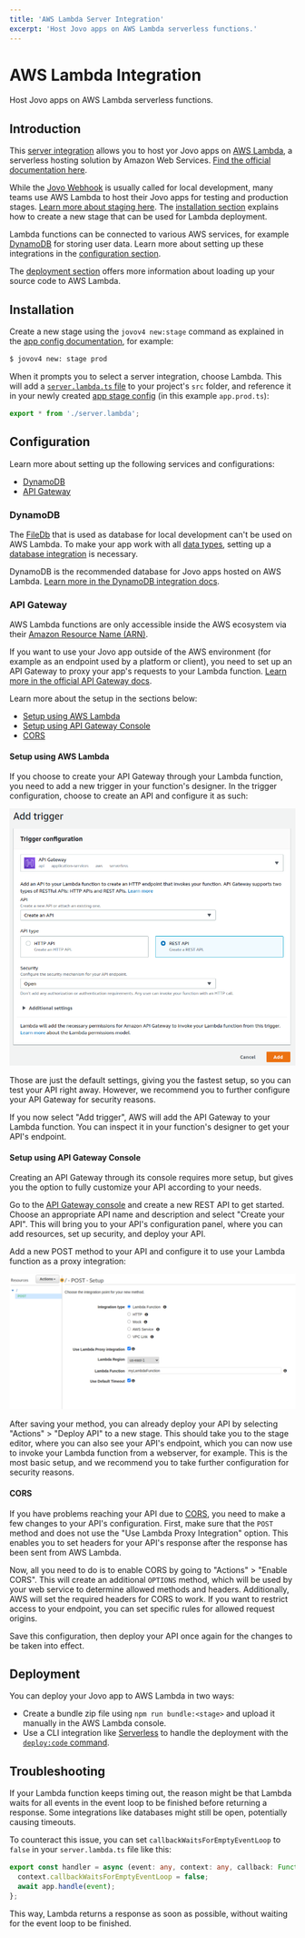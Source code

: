 ```yaml
---
title: 'AWS Lambda Server Integration'
excerpt: 'Host Jovo apps on AWS Lambda serverless functions.'
---
```


# AWS Lambda Integration

Host Jovo apps on AWS Lambda serverless functions.

## Introduction

This [server integration](https://v4.jovo.tech/docs/server) allows you to host yor Jovo apps on [AWS Lambda](https://aws.amazon.com/lambda/), a serverless hosting solution by Amazon Web Services. [Find the official documentation here](http://docs.aws.amazon.com/lambda/latest/dg/welcome.html).

While the [Jovo Webhook](https://v4.jovo.tech/docs/webhook) is usually called for local development, many teams use AWS Lambda to host their Jovo apps for testing and production stages. [Learn more about staging here](https://v4.jovo.tech/docs/staging). The [installation section](#installation) explains how to create a new stage that can be used for Lambda deployment.

Lambda functions can be connected to various AWS services, for example [DynamoDB](#dynamodb) for storing user data. Learn more about setting up these integrations in the [configuration section](#configuration).

The [deployment section](#deployment) offers more information about loading up your source code to AWS Lambda.

## Installation

Create a new stage using the `jovov4 new:stage` command as explained in the [app config documentation](https://v4.jovo.tech/docs/app-config#staging), for example:

```sh
$ jovov4 new: stage prod
```

When it prompts you to select a server integration, choose Lambda. This will add a [`server.lambda.ts` file](https://github.com/jovotech/jovo-framework/blob/v4/latest/integrations/server-lambda/boilerplate/server.lambda.ts) to your project's `src` folder, and reference it in your newly created [app stage config](https://v4.jovo.tech/docs/app-config#staging) (in this example `app.prod.ts`):

```typescript
export * from './server.lambda';
```

## Configuration

Learn more about setting up the following services and configurations:

- [DynamoDB](#dynamodb)
- [API Gateway](#api-gateway)

### DynamoDB

The [FileDb](https://v4.jovo.tech/marketplace/db-filedb) that is used as database for local development can't be used on AWS Lambda. To make your app work with all [data types](https://v4.jovo.tech/docs/data), setting up a [database integration](https://v4.jovo.tech/docs/databases) is necessary.

DynamoDB is the recommended database for Jovo apps hosted on AWS Lambda. [Learn more in the DynamoDB integration docs](https://v4.jovo.tech/marketplace/db-dynamodb).

### API Gateway

AWS Lambda functions are only accessible inside the AWS ecosystem via their [Amazon Resource Name (ARN)](https://docs.aws.amazon.com/general/latest/gr/aws-arns-and-namespaces.html).

If you want to use your Jovo app outside of the AWS environment (for example as an endpoint used by a platform or client), you need to set up an API Gateway to proxy your app's requests to your Lambda function. [Learn more in the official API Gateway docs](https://aws.amazon.com/api-gateway/).

Learn more about the setup in the sections below:

- [Setup using AWS Lambda](#setup-using-aws-lambda)
- [Setup using API Gateway Console](#setup-using-api-gateway-console)
- [CORS](#cors)

#### Setup using AWS Lambda

If you choose to create your API Gateway through your Lambda function, you need to add a new trigger in your function's designer. In the trigger configuration, choose to create an API and configure it as such:

![API Gateway Configuration on AWS Lambda](./img/jovo-aws-lambda-api-gateway-config.png)

Those are just the default settings, giving you the fastest setup, so you can test your API right away. However, we recommend you to further configure your API Gateway for security reasons.

If you now select "Add trigger", AWS will add the API Gateway to your Lambda function. You can inspect it in your function's designer to get your API's endpoint.

#### Setup using API Gateway Console

Creating an API Gateway through its console requires more setup, but gives you the option to fully customize your API according to your needs.

Go to the [API Gateway console](console.aws.amazon.com/apigateway) and create a new REST API to get started. Choose an appropriate API name and description and select "Create your API". This will bring you to your API's configuration panel, where you can add resources, set up security, and deploy your API.

Add a new POST method to your API and configure it to use your Lambda function as a proxy integration:

![API Gateway POST Configuration](./img/jovo-api-gateway-method-config.png)

After saving your method, you can already deploy your API by selecting "Actions" > "Deploy API" to a new stage. This should take you to the stage editor, where you can also see your API's endpoint, which you can now use to invoke your Lambda function from a webserver, for example. This is the most basic setup, and we recommend you to take further configuration for security reasons.

#### CORS

If you have problems reaching your API due to [CORS](https://developer.mozilla.org/en-US/docs/Web/HTTP/CORS), you need to make a few changes to your API's configuration. First, make sure that the `POST` method and does not use the "Use Lambda Proxy Integration" option. This enables you to set headers for your API's response after the response has been sent from AWS Lambda.

Now, all you need to do is to enable CORS by going to "Actions" > "Enable CORS". This will create an additional `OPTIONS` method, which will be used by your web service to determine allowed methods and headers. Additionally, AWS will set the required headers for CORS to work. If you want to restrict access to your endpoint, you can set specific rules for allowed request origins.

Save this configuration, then deploy your API once again for the changes to be taken into effect.

## Deployment

You can deploy your Jovo app to AWS Lambda in two ways:

- Create a bundle zip file using `npm run bundle:<stage>` and upload it manually in the AWS Lambda console.
- Use a CLI integration like [Serverless](https://v4.jovo.tech/marketplace/target-serverless) to handle the deployment with the [`deploy:code` command](https://v4.jovo.tech/docs/deploy-command#deploy-code).

## Troubleshooting

If your Lambda function keeps timing out, the reason might be that Lambda waits for all events in the event loop to be finished before returning a response. Some integrations like databases might still be open, potentially causing timeouts.

To counteract this issue, you can set `callbackWaitsForEmptyEventLoop` to `false` in your `server.lambda.ts` file like this:

```typescript
export const handler = async (event: any, context: any, callback: Function) => {
  context.callbackWaitsForEmptyEventLoop = false;
  await app.handle(event);
};
```

This way, Lambda returns a response as soon as possible, without waiting for the event loop to be finished.
